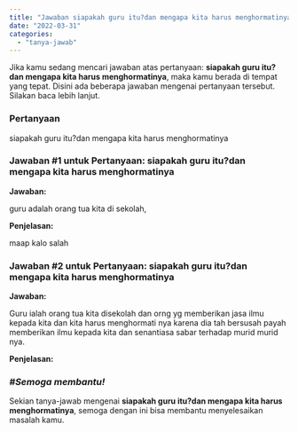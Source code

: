 ```yaml
---
title: "Jawaban siapakah guru itu?dan mengapa kita harus menghormatinya​"
date: "2022-03-31"
categories: 
  - "tanya-jawab"
---
```


Jika kamu sedang mencari jawaban atas pertanyaan: **siapakah guru itu?dan mengapa kita harus menghormatinya​**, maka kamu berada di tempat yang tepat. Disini ada beberapa jawaban mengenai pertanyaan tersebut. Silakan baca lebih lanjut.

### Pertanyaan

siapakah guru itu?dan mengapa kita harus menghormatinya​

### Jawaban #1 untuk Pertanyaan: siapakah guru itu?dan mengapa kita harus menghormatinya​

**Jawaban:**

guru adalah orang tua kita di sekolah,

**Penjelasan:**

maap kalo salah

### Jawaban #2 untuk Pertanyaan: siapakah guru itu?dan mengapa kita harus menghormatinya​

**Jawaban:**

Guru ialah orang tua kita disekolah dan orng yg memberikan jasa ilmu kepada kita dan kita harus menghormati nya karena dia tah bersusah payah memberikan ilmu kepada kita dan senantiasa sabar terhadap murid murid nya.

**Penjelasan:**

### **_#_****_S_****_e_****_m_****_o_****_g_****_a_** **_mem_****_bantu_****_!_**

Sekian tanya-jawab mengenai **siapakah guru itu?dan mengapa kita harus menghormatinya​**, semoga dengan ini bisa membantu menyelesaikan masalah kamu.
